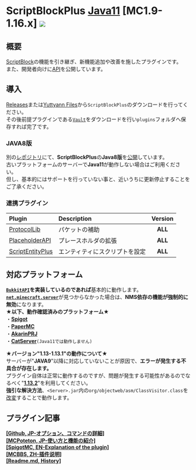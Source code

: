 ScriptBlockPlus [Java11](https://jdk.java.net/) [MC1.9-1.16.x] [![](https://jitpack.io/v/yuttyann/ScriptBlockPlus.svg)](https://jitpack.io/#yuttyann/ScriptBlockPlus)
==========
概要
-----------
[ScriptBlock](https://dev.bukkit.org/projects/scriptblock)の機能を引き継ぎ、新機能追加や改善を施したプラグインです。<br>
また、開発者向けに[API](https://github.com/yuttyann/ScriptBlockPlus/wiki/%5BJP%5D-API-Tutorial)を公開しています。<br>

導入
-----------
[Releases](https://github.com/yuttyann/ScriptBlockPlus/releases)または[Yuttyann Files](https://file.yuttyann44581.net/)から`ScriptBlockPlus`のダウンロードを行ってください。<br>
その後前提プラグインである[`Vault`](https://dev.bukkit.org/projects/vault)をダウンロードを行い`plugins`フォルダへ保存すれば完了です。<br>

### JAVA8版
別の[レポジトリ](https://github.com/yuttyann/ScriptBlockPlus-Java8)にて、**ScriptBlockPlus**の**Java8版**を[公開](https://github.com/yuttyann/ScriptBlockPlus-Java8/releases)しています。<br>
古いプラットフォームのサーバーで**Java11**が動作しない場合はご利用ください。<br>
但し、基本的にはサポートを行っていない事と、近いうちに更新停止することをご了承ください。<br>

### 連携プラグイン
| Plugin | Description | Version |
|:---|:---|:---:|
| [ProtocolLib](https://www.spigotmc.org/resources/protocollib.1997/)  | パケットの補助 | **ALL** |
| [PlaceholderAPI](https://www.spigotmc.org/resources/placeholderapi.6245/) | プレースホルダの拡張 | **ALL** |
| [ScriptEntityPlus](https://www.spigotmc.org/resources/placeholderapi.6245/) | エンティティにスクリプトを設定 | **ALL** |

対応プラットフォーム
-----------
**[`BukkitAPI`](https://hub.spigotmc.org/javadocs/bukkit/overview-summary.html)を実装しているのであれば**基本的に動作します。<br>
[**`net.minecraft.server`**](https://sodocumentation.net/ja/bukkit/topic/9576/nms)が見つからなかった場合は、**NMS依存の機能が強制的に無効**になります。<br>
**★以下、動作確認済みのプラットフォーム★**<br>
・**[Spigot](https://www.spigotmc.org/)**<br>
・**[PaperMC](https://papermc.io/)**<br>
・**[AkarinPRJ](https://akarin.app/)**<br>
・**[CatServer](https://github.com/Luohuayu/CatServer)**`(Java11では動作しません)`<br>


**★バージョン"1.13-1.13.1"の動作について★**<br>
サーバーが"**JAVA9**"以降に対応していないことが原因で、**エラーが発生する不具合が存在します。**<br>
プラグイン自体は正常に動作するのですが、問題が発生する可能性があるのでなるべく"[**1.13.2**](https://papermc.io/legacy)"を利用してください。<br>
**強引な解決方法**、`<Server>.jar`内の`org/objectweb/asm/ClassVisitor.class`を[改変](https://pastebin.com/UFBdKXJD)することで動作します。<br>

プラグイン記事
-----------
**[[Github, JP-オプション、コマンドの詳細]](https://github.com/yuttyann/ScriptBlockPlus/wiki#%E4%B8%80%E8%88%AC%E3%81%AE%E6%96%B9%E5%90%91%E3%81%91)**<br>
**[[MCPoteton, JP-使い方と機能の紹介]](https://mcpoteton.com/mcplugin-scriptblockplus)**<br>
**[[SpigotMC, EN-Explanation of the plugin]](https://www.spigotmc.org/resources/1-9-1-15-2-scriptblockplus.78413/)**<br>
**[[MCBBS, ZH-插件说明]](https://www.mcbbs.net/thread-691900-1-1.html)**<br>
**[[Readme.md, History]](https://github.com/yuttyann/ScriptBlockPlus/commits/master/README.md)**<br>